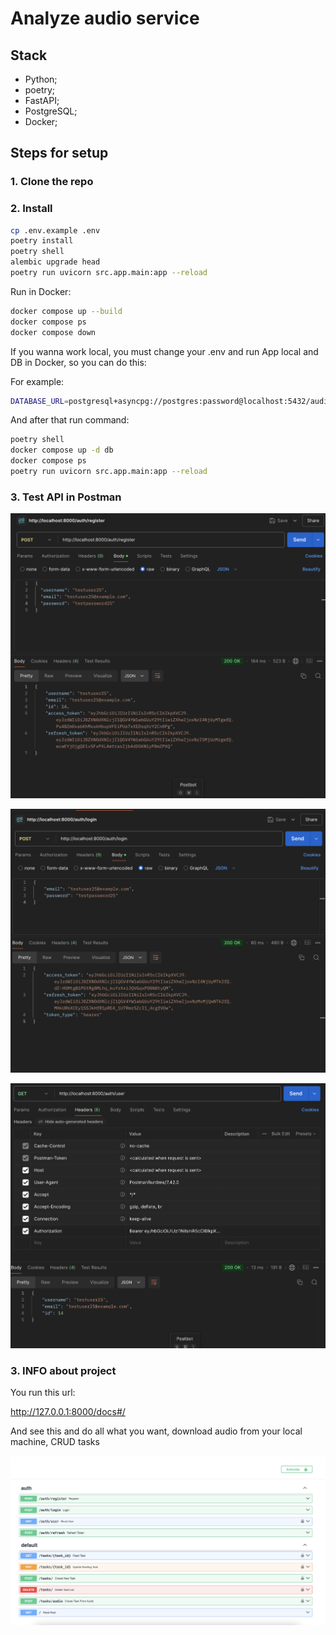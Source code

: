 # Analyze audio service

## Stack

- Python;
- poetry;
- FastAPI;
- PostgreSQL;
- Docker;

## Steps for setup

### 1. Clone the repo

### 2. Install

```bash
cp .env.example .env
poetry install
poetry shell
alembic upgrade head
poetry run uvicorn src.app.main:app --reload
```

Run in Docker:

```bash
docker compose up --build
docker compose ps
docker compose down
```

If you wanna work local, you must change your .env and run App local and DB in Docker, so you can do this:

For example:

```bash
DATABASE_URL=postgresql+asyncpg://postgres:password@localhost:5432/audio_prompts
```

And after that run command:

```bash
poetry shell
docker compose up -d db
docker compose ps
poetry run uvicorn src.app.main:app --reload
```

### 3. Test API in Postman

![Resgister User](media/user_auth.png)

![Login](media/user_login.png)

![Get User](media/get_user.png)

### 3. INFO about project

You run this url:

http://127.0.0.1:8000/docs#/

And see this and do all what you want, download audio from your local machine, CRUD tasks

![Project](media/info.png)
